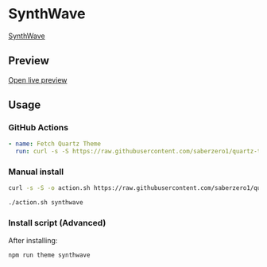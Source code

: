 # SynthWave

[SynthWave](#)

## Preview

[Open live preview](https://quartz-themes.github.io/synthwave/)

## Usage

### GitHub Actions

```yaml
- name: Fetch Quartz Theme
  run: curl -s -S https://raw.githubusercontent.com/saberzero1/quartz-themes/master/action.sh | bash -s -- synthwave
```

### Manual install

```bash
curl -s -S -o action.sh https://raw.githubusercontent.com/saberzero1/quartz-themes/master/action.sh

./action.sh synthwave
```

### Install script (Advanced)

After installing:

```bash
npm run theme synthwave
```
